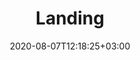 ---
title: Landing
date: 2020-08-07T12:18:25+03:00
type: ca-en
description: Landing description

share_image: img/uploads/landing-share.jpg

hero:
  image:
    src: img/uploads/landing-hero.jpg
    alt: Image description
  title: Orthotics for every shoe, every day, every occasion
  logo:
    src: img/uploads/Logo_CRYOS_FR.png
    alt: CRYOS logo

benefits:
- image:
    src: img/uploads/specialists.jpg
    alt: Image description
  title: For Foot Specialists
  caption: Benefits to Foot Specialists
  points:
  - item: Reduces wasted therapeutic effort from patient non compliance
  - item: Enables long term management of patient with structured follow up process
  - item: Provides on going means to illustrate and communicate success to patient
- image:
    src: img/uploads/patients.jpg
    alt: Image description
  title: For Patients
  caption: Benefits to Patients
  points:
  - item: Comfort, pain relief, freedom to be active
  - item: Orthotic solution that matches their lifestyle and footwear choices
  - item: Ongoing engagement and sense of co-management of condition with foot specialist
- image:
    src: img/uploads/clinic-staff.jpg
    alt: Image description
  title: For Clinic Staff
  caption: Benefits to Clinic Staff
  points:
  - item: Redeploy staff to focus on higher value clinic work
  - item: More time for patient reception and engagement
  - item: Free up valuable clinic space
- image:
    src: img/uploads/community.jpg
    alt: Image description
  title: For Community & Environment
  caption: Community & Environmental Benefits
  points:
  - item: Less employee time away from work
  - item: Healthier, happier more productive orthotic wearers
  - item: Environmental footprint from manufacturing and disposal of sundries is significantly reduced when essential foot measurements are captured and transmitted electronically
  - item: Orthotics are manufactured with minimal material
- image:
    src: img/uploads/health-care.jpg
    alt: Image description
  title: For Health Care
  caption: Benefits to Health Care
  points:
  - item: Decrease episodic clinic visits and focus on prevention and treatment regimen
  - item: Minimize costly acute care due to patient non-compliance
  - item: Promotes continuity of care between patient and foot specialist

footer:
  logo:
    src: img/uploads/Logo_CRYOS_FR.png
    alt: CRYOS logo
  title: "For more information, please contact us:"
  address: 385, rue de Salaberry, Joliette (Québec) Canada J6E 4G4
  contacts:
    email: info@cryos.com
    telephone: "Tel. : +1 (877) 272-7967"

info: Vous êtes du Québec? <a href="/?lang=fr" class="redirect-link">Cliquez ici</a> pour voir la version complète de notre site web en français

detectLocation:
  endpoint: https://json.geoiplookup.io/
---